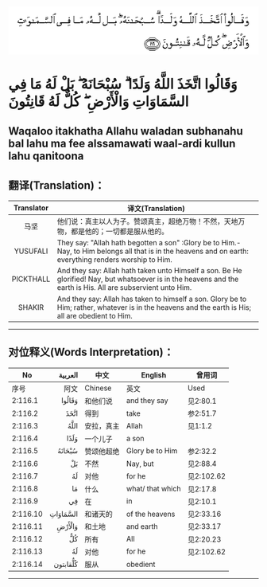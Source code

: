 ![002:116](images/002_116.gif)

#   وَقَالُوا اتَّخَذَ اللَّهُ وَلَدًا ۗ سُبْحَانَهُ ۖ بَلْ لَهُ مَا فِي السَّمَاوَاتِ وَالْأَرْضِ ۖ كُلٌّ لَهُ قَانِتُونَ 

## Waqaloo itakhatha Allahu waladan subhanahu bal lahu ma fee alssamawati waal-ardi kullun lahu qanitoona

## 翻译(Translation)：

| Translator | 译文(Translation)                                            |
| :--------: | ------------------------------------------------------------ |
|    马坚    | 他们说：真主以人为子。赞颂真主，超绝万物！不然，天地万物，都是他的；一切都是服从他的。 |
|  YUSUFALI  | They say: "Allah hath begotten a son" :Glory be to Him.-Nay, to Him belongs all that is in the heavens and on earth: everything renders worship to Him. |
| PICKTHALL  | And they say: Allah hath taken unto Himself a son. Be He glorified! Nay, but whatsoever is in the heavens and the earth is His. All are subservient unto Him. |
|   SHAKIR   | And they say: Allah has taken to himself a son. Glory be to Him; rather, whatever is in the heavens and the earth is His; all are obedient to Him. |

---

## 对位释义(Words Interpretation)：

| No       |  العربية | 中文       | English          | 曾用词     |
| -------- | -------: | ---------- | ---------------- | ---------- |
| 序号     |     阿文 | Chinese    | 英文             | Used       |
| 2:116.1  |   وَقَالُوا | 和他们说   | and they say     | 见2:80.1   |
| 2:116.2  |     اتَّخَذَ | 得到       | take             | 参2:51.7   |
| 2:116.3  |     اللَّهُ | 安拉，真主 | Allah            | 见1:1.2    |
| 2:116.4  |     وَلَدًا | 一个儿子   | a son            |            |
| 2:116.5  |   سُبْحَانَهُ | 赞颂他超绝 | Glory be to Him  | 参2:32.2   |
| 2:116.6  |       بَلْ | 不然       | Nay, but         | 见2:88.4   |
| 2:116.7  |       لَهُ | 对他       | for he           | 见2:102.62 |
| 2:116.8  |       مَا | 什么       | what/ that which | 见2:17.8   |
| 2:116.9  |       فِي | 在         | in               | 见2:10.1   |
| 2:116.10 | السَّمَاوَاتِ | 和诸天的   | of the heavens   | 见2:33.16  |
| 2:116.11 |   وَالْأَرْضِ | 和土地     | and earth        | 见2:33.17  |
| 2:116.12 |       كُلٌّ | 所有       | All              | 见2:20.23  |
| 2:116.13 |       لَهُ | 对他       | for he           | 见2:102.62 |
| 2:116.14 | كُلٌّقابتون | 服从       | obedient         |            |

---
